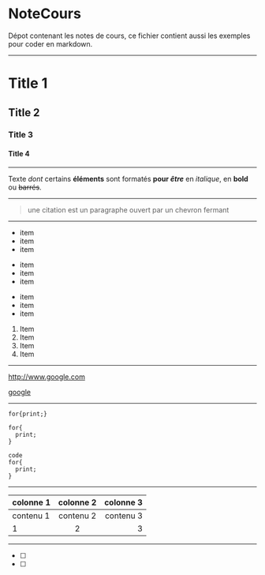 # NoteCours
Dépot contenant les notes de cours, ce fichier contient aussi les exemples pour coder en markdown.

---

Title 1
==
Title 2
--
### Title 3
####  Title 4

---

Texte _dont_ certains __éléments__ sont formatés **pour _être_** en *italique*, en **bold** ou ~~barrés~~.

---

> une citation est un paragraphe ouvert par un chevron fermant

---

* item
* item
* item

+ item
+ item
+ item

- item
- item
- item

1. Item
1234. Item
3. Item
4. Item

---

<http://www.google.com>

[google](http://www.google.com "link to google")

---

<!-- texte en commentaire -->
`for{print;}`

```
for{
  print;
}
```

    code
    for{
      print;
    }

---

<!-- les : indiques l'allignement -->
colonne 1|colonne 2|colonne 3
--|:--:|--:
contenu 1|contenu 2|contenu 3
1|2|3

---

- [ ]
- [ ]
